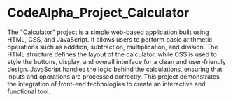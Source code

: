 # CodeAlpha_Project_Calculator
The "Calculator" project is a simple web-based application built using HTML, CSS, and JavaScript. It allows users to perform basic arithmetic operations such as addition, subtraction, multiplication, and division. The HTML structure defines the layout of the calculator, while CSS is used to style the buttons, display, and overall interface for a clean and user-friendly design. JavaScript handles the logic behind the calculations, ensuring that inputs and operations are processed correctly. This project demonstrates the integration of front-end technologies to create an interactive and functional tool.
